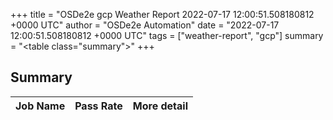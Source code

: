 +++
title = "OSDe2e gcp Weather Report 2022-07-17 12:00:51.508180812 +0000 UTC"
author = "OSDe2e Automation"
date = "2022-07-17 12:00:51.508180812 +0000 UTC"
tags = ["weather-report", "gcp"]
summary = "<table class=\"summary\"></table>"
+++
## Summary

| Job Name | Pass Rate | More detail |
|----------|-----------|-------------|




